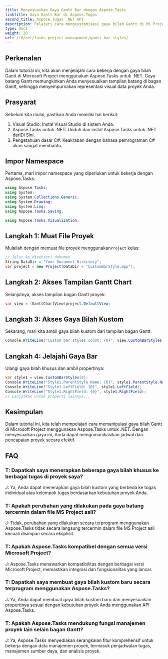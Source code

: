 ```yaml
---
title: Menyesuaikan Gaya Gantt Bar dengan Aspose.Tasks
linktitle: Gaya Gantt Bar di Aspose.Tugas
second_title: Aspose.Tugas .NET API
description: Pelajari cara mengkustomisasi gaya bilah Gantt di MS Project menggunakan Aspose.Tasks untuk .NET. Tingkatkan visualisasi proyek dengan mudah.
type: docs
weight: 20
url: /id/net/tasks-project-management/gantt-bar-styles/
---
```

## Perkenalan
Dalam tutorial ini, kita akan menjelajahi cara bekerja dengan gaya bilah Gantt di Microsoft Project menggunakan Aspose.Tasks untuk .NET. Gaya batang Gantt memungkinkan Anda menyesuaikan tampilan batang di bagan Gantt, sehingga menyempurnakan representasi visual data proyek Anda.
## Prasyarat
Sebelum kita mulai, pastikan Anda memiliki hal berikut:
1. Visual Studio: Instal Visual Studio di sistem Anda.
2.  Aspose.Tasks untuk .NET: Unduh dan instal Aspose.Tasks untuk .NET dari[Di Sini](https://releases.aspose.com/tasks/net/).
3. Pengetahuan dasar C#: Keakraban dengan bahasa pemrograman C# akan sangat membantu.

## Impor Namespace
Pertama, mari impor namespace yang diperlukan untuk bekerja dengan Aspose.Tasks:
```csharp
using Aspose.Tasks;
using System;
using System.Collections.Generic;
using System.Drawing;
using System.Linq;
using Aspose.Tasks.Saving;

using Aspose.Tasks.Visualization;
```
## Langkah 1: Muat File Proyek
 Mulailah dengan memuat file proyek menggunakan`Project` kelas:
```csharp
// Jalur ke direktori dokumen.
String DataDir = "Your Document Directory";
var project = new Project(DataDir + "CustomBarStyle.mpp");
```
## Langkah 2: Akses Tampilan Gantt Chart
Selanjutnya, akses tampilan bagan Gantt proyek:
```csharp
var view = (GanttChartView)project.DefaultView;
```
## Langkah 3: Akses Gaya Bilah Kustom
Sekarang, mari kita ambil gaya bilah kustom dari tampilan bagan Gantt:
```csharp
Console.WriteLine("Custom bar styles count: {0}", view.CustomBarStyles.Count);
```
## Langkah 4: Jelajahi Gaya Bar
Ulangi gaya bilah khusus dan ambil propertinya:
```csharp
var style1 = view.CustomBarStyles[0];
Console.WriteLine("Style1.ParentStyle Name: {0}", style1.ParentStyle.Name);
Console.WriteLine("Style1.LeftField: {0}", style1.LeftField);
Console.WriteLine("Style1.RightField: {0}", style1.RightField);
// Lanjutkan untuk properti lainnya...
```

## Kesimpulan
Dalam tutorial ini, kita telah mempelajari cara memanipulasi gaya bilah Gantt di Microsoft Project menggunakan Aspose.Tasks untuk .NET. Dengan menyesuaikan gaya ini, Anda dapat mengomunikasikan jadwal dan pencapaian proyek secara efektif.

## FAQ
### T: Dapatkah saya menerapkan beberapa gaya bilah khusus ke berbagai tugas di proyek saya?
J: Ya, Anda dapat menerapkan gaya bilah kustom yang berbeda ke tugas individual atau kelompok tugas berdasarkan kebutuhan proyek Anda.
### T: Apakah perubahan yang dilakukan pada gaya batang tercermin dalam file MS Project asli?
J: Tidak, perubahan yang dilakukan secara terprogram menggunakan Aspose.Tasks tidak secara langsung tercermin dalam file MS Project asli kecuali disimpan secara eksplisit.
### T: Apakah Aspose.Tasks kompatibel dengan semua versi Microsoft Project?
J: Aspose.Tasks menawarkan kompatibilitas dengan berbagai versi Microsoft Project, memastikan integrasi dan fungsionalitas yang lancar.
### T: Dapatkah saya membuat gaya bilah kustom baru secara terprogram menggunakan Aspose.Tasks?
J: Ya, Anda dapat membuat gaya bilah kustom baru dan menyesuaikan propertinya sesuai dengan kebutuhan proyek Anda menggunakan API Aspose.Tasks.
### T: Apakah Aspose.Tasks mendukung fungsi manajemen proyek lain selain bagan Gantt?
J: Ya, Aspose.Tasks menyediakan serangkaian fitur komprehensif untuk bekerja dengan data manajemen proyek, termasuk penjadwalan tugas, manajemen sumber daya, dan analisis proyek.
